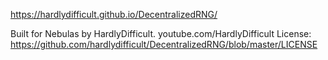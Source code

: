 https://hardlydifficult.github.io/DecentralizedRNG/

Built for Nebulas by HardlyDifficult.  youtube.com/HardlyDifficult
License: https://github.com/hardlydifficult/DecentralizedRNG/blob/master/LICENSE
